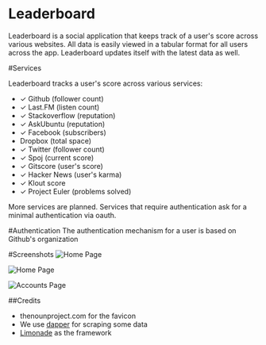 Leaderboard
===========

Leaderboard is a social application that keeps track of a user's score across
various websites. All data is easily viewed in a tabular format for all users
across the app. Leaderboard updates itself with the latest data as well.

#Services

Leaderboard tracks a user's score across various services: 

- ✓ Github (follower count)
- ✓ Last.FM (listen count)
- ✓ Stackoverflow (reputation)
- ✓ AskUbuntu (reputation)
- ✓ Facebook (subscribers)
- Dropbox (total space)
- ✓ Twitter (follower count)
- ✓ Spoj (current score)
- ✓ Gitscore (user's score)
- ✓ Hacker News (user's karma)
- ✓ Klout score
- ✓ Project Euler (problems solved)

More services are planned. Services that require authentication ask for a minimal
authentication via oauth.

#Authentication
The authentication mechanism for a user is based on Github's organization

#Screenshots
![Home Page](https://dl.dropbox.com/u/19398876/screenshots/014.png "Home Page")

![Home Page](https://dl.dropbox.com/u/19398876/screenshots/015.png "Home Page")

![Accounts Page](http://i.minus.com/iH2n8lKvVGiVa.jpg "accounts page")

##Credits
- thenounproject.com for the favicon
- We use [dapper](http://open.dapper.net) for scraping some data
- [Limonade](https://github.com/sofadesign/limonade) as the framework
